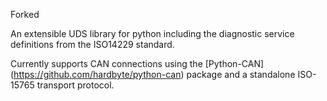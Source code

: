 Forked

An extensible UDS library for python including the diagnostic service definitions from the ISO14229 standard.

Currently supports CAN connections using the [Python-CAN] (https://github.com/hardbyte/python-can) package and a standalone ISO-15765 transport protocol.
